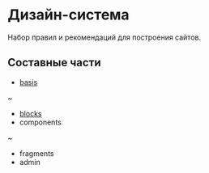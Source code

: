 # Дизайн-система

Набор правил и рекомендаций для построения сайтов.

## Составные части

* [basis](https://github.com/constlab/sedona-basis)

~

* [blocks](https://github.com/constlab/sedona-blocks)
* components

~

* fragments
* admin

